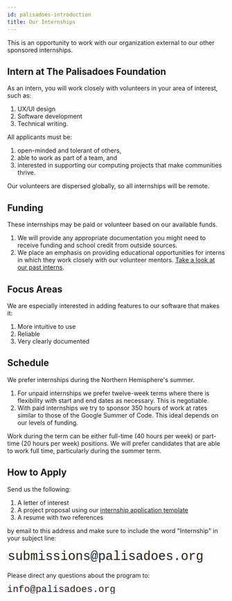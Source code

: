 ```yaml
---
id: palisadoes-introduction
title: Our Internships
---
```


This is an opportunity to work with our organization external to our other sponsored internships.

## Intern at The Palisadoes Foundation

As an intern, you will work closely with volunteers in your area of interest, such as:

1. UX/UI design
1. Software development
1. Technical writing.

All applicants must be:

1. open-minded and tolerant of others,
1. able to work as part of a team, and
1. interested in supporting our computing projects that make communities thrive.

Our volunteers are dispersed globally, so all internships will be remote.

## Funding

These internships may be paid or volunteer based on our available funds.

1. We will provide any appropriate documentation you might need to receive funding and school credit from outside sources. 
1. We place an emphasis on providing educational opportunities for interns in which they work closely with our volunteer mentors. [Take a look at our past interns](https://www.palisadoes.org).

## Focus Areas

We are especially interested in adding features to our software that makes it:

1. More intuitive to use
1. Reliable
1. Very clearly documented

## Schedule

We prefer internships during the Northern Hemisphere's summer. 

1. For unpaid internships we prefer twelve-week terms where there is flexibility with start and end dates as necessary. This is negotiable.
1. With paid internships we try to sponsor 350 hours of work at rates similar to those of the Google Summer of Code. This ideal depends on our levels of funding.

Work during the term can be either full-time (40 hours per week) or part-time (20 hours per week) positions. We will prefer candidates that are able to work full time, particularly during the summer term.

## How to Apply

Send us the following:

1. A letter of interest
1. A project proposal using our [internship application template](../introduction/application-template.md)
1. A resume with two references

by email to this address and make sure to include the word "Internship" in your subject line:

![img](/img/markdown/internships/submissions.png)

Please direct any questions about the program to:

![img](/img/markdown/internships/info.png)
